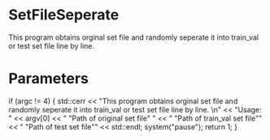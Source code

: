 # SetFileSeperate
This program obtains orginal set file and randomly seperate it into train_val or test set file line by line.
# Parameters	
if (argc != 4) {
		std::cerr << "This program obtains orginal set file and randomly seperate it into train_val or test set file line by line. \n"
			<< "Usage: " << argv[0]
			<< " \"Path of original set file\" "
			<< " \"Path of train_val set file\""
			<< " \"Path of test set file\"" << std::endl;
		system("pause");
		return 1;
	}
